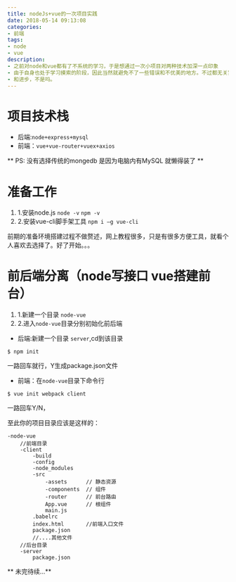 ```yaml
---
title: nodeJs+vue的一次项目实践
date: 2018-05-14 09:13:08
categories:
- 前端
tags:
- node
- vue
description: 
- 之前对node和vue都有了不系统的学习，于是想通过一次小项目对两种技术加深一点印象
- 由于自身也处于学习摸索的阶段，因此当然就避免不了一些错误和不优美的地方。不过都无关紧要，最重要的是能不断学习
- 和进步，不是吗。
---
```

# 项目技术栈
- 后端:`node+express+mysql`
- 前端：`vue+vue-router+vuex+axios`

** PS: 没有选择传统的mongedb 是因为电脑内有MySQL 就懒得装了 **
# 准备工作
1. 1.安装node.js `node -v` `npm -v`
2. 2.安装vue-cli脚手架工具 `npm i –g vue-cli`

前期的准备环境搭建过程不做赘述，网上教程很多，只是有很多方便工具，就看个人喜欢去选择了。好了开始。。。

# 前后端分离（node写接口 vue搭建前台）
1. 1.新建一个目录 `node-vue`
2. 2.进入`node-vue`目录分别初始化前后端
- 后端:新建一个目录 `server`,cd到该目录
```
$ npm init
```
一路回车就行，Y生成package.json文件
- 前端：在`node-vue`目录下命令行
```
$ vue init webpack client
```
一路回车Y/N，

至此你的项目目录应该是这样的：
```
-node-vue
    //前端目录
    -client
        -build
        -config
        -node_modules
        -src
            -assets      // 静态资源
            -components  // 组件
            -router      // 前台路由
            App.vue      // 根组件
            main.js
        .babelrc
        index.html       //前端入口文件
        package.json
        //....其他文件
    //后台目录
    -server
        package.json

```

** 未完待续...**
